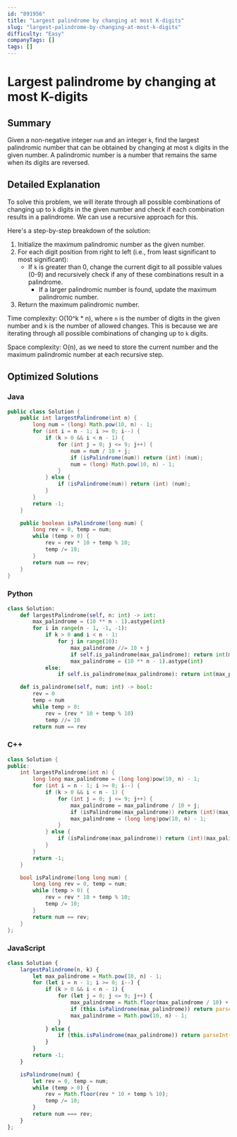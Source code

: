 ```yaml
---
id: "891956"
title: "Largest palindrome by changing at most K-digits"
slug: "largest-palindrome-by-changing-at-most-k-digits"
difficulty: "Easy"
companyTags: []
tags: []
---
```


# Largest palindrome by changing at most K-digits
## Summary
Given a non-negative integer `num` and an integer `k`, find the largest palindromic number that can be obtained by changing at most `k` digits in the given number. A palindromic number is a number that remains the same when its digits are reversed.

## Detailed Explanation
To solve this problem, we will iterate through all possible combinations of changing up to `k` digits in the given number and check if each combination results in a palindrome. We can use a recursive approach for this. 

Here's a step-by-step breakdown of the solution:

1. Initialize the maximum palindromic number as the given number.
2. For each digit position from right to left (i.e., from least significant to most significant):
   - If `k` is greater than 0, change the current digit to all possible values (0-9) and recursively check if any of these combinations result in a palindrome.
     - If a larger palindromic number is found, update the maximum palindromic number.
3. Return the maximum palindromic number.

Time complexity: O(10^k * n), where `n` is the number of digits in the given number and `k` is the number of allowed changes. This is because we are iterating through all possible combinations of changing up to `k` digits.

Space complexity: O(n), as we need to store the current number and the maximum palindromic number at each recursive step.

## Optimized Solutions
### Java
```java
public class Solution {
    public int largestPalindrome(int n) {
        long num = (long) Math.pow(10, n) - 1;
        for (int i = n - 1; i >= 0; i--) {
            if (k > 0 && i < n - 1) {
                for (int j = 0; j <= 9; j++) {
                    num = num / 10 + j;
                    if (isPalindrome(num)) return (int) (num);
                    num = (long) Math.pow(10, n) - 1;
                }
            } else {
                if (isPalindrome(num)) return (int) (num);
            }
        }
        return -1;
    }

    public boolean isPalindrome(long num) {
        long rev = 0, temp = num;
        while (temp > 0) {
            rev = rev * 10 + temp % 10;
            temp /= 10;
        }
        return num == rev;
    }
}
```

### Python
```python
class Solution:
    def largestPalindrome(self, n: int) -> int:
        max_palindrome = (10 ** n - 1).astype(int)
        for i in range(n - 1, -1, -1):
            if k > 0 and i < n - 1:
                for j in range(10):
                    max_palindrome //= 10 + j
                    if self.is_palindrome(max_palindrome): return int(max_palindrome)
                    max_palindrome = (10 ** n - 1).astype(int)
            else:
                if self.is_palindrome(max_palindrome): return int(max_palindrome)

    def is_palindrome(self, num: int) -> bool:
        rev = 0
        temp = num
        while temp > 0:
            rev = (rev * 10 + temp % 10)
            temp //= 10
        return num == rev
```

### C++
```cpp
class Solution {
public:
    int largestPalindrome(int n) {
        long long max_palindrome = (long long)pow(10, n) - 1;
        for (int i = n - 1; i >= 0; i--) {
            if (k > 0 && i < n - 1) {
                for (int j = 0; j <= 9; j++) {
                    max_palindrome = max_palindrome / 10 + j;
                    if (isPalindrome(max_palindrome)) return (int)(max_palindrome);
                    max_palindrome = (long long)pow(10, n) - 1;
                }
            } else {
                if (isPalindrome(max_palindrome)) return (int)(max_palindrome);
            }
        }
        return -1;
    }

    bool isPalindrome(long long num) {
        long long rev = 0, temp = num;
        while (temp > 0) {
            rev = rev * 10 + temp % 10;
            temp /= 10;
        }
        return num == rev;
    }
};
```

### JavaScript
```javascript
class Solution {
    largestPalindrome(n, k) {
        let max_palindrome = Math.pow(10, n) - 1;
        for (let i = n - 1; i >= 0; i--) {
            if (k > 0 && i < n - 1) {
                for (let j = 0; j <= 9; j++) {
                    max_palindrome = Math.floor(max_palindrome / 10) + j;
                    if (this.isPalindrome(max_palindrome)) return parseInt(max_palindrome);
                    max_palindrome = Math.pow(10, n) - 1;
                }
            } else {
                if (this.isPalindrome(max_palindrome)) return parseInt(max_palindrome);
            }
        }
        return -1;
    }

    isPalindrome(num) {
        let rev = 0, temp = num;
        while (temp > 0) {
            rev = Math.floor(rev * 10 + temp % 10);
            temp /= 10;
        }
        return num === rev;
    }
};
```